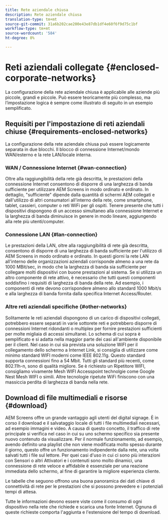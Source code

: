 ```yaml
---
title: Rete aziendale chiusa
description: Rete aziendale chiusa
translation-type: tm+mt
source-git-commit: 31a6b202cae200e43e87db1df4e60f6f9d75c1bf
workflow-type: tm+mt
source-wordcount: '584'
ht-degree: 0%

---
```



# Reti aziendali collegate {#enclosed-corporate-networks}

La configurazione della rete aziendale chiusa è applicabile alle aziende più piccole, grandi e piccole. Può essere teoricamente più complesso, ma l’impostazione logica è sempre come illustrato di seguito in un esempio semplificato.

## Requisiti per l&#39;impostazione di reti aziendali chiuse {#requirements-enclosed-networks}

La configurazione della rete aziendale chiusa può essere logicamente separata in due blocchi. Il blocco di connessione Internet/mondo WAN/esterno e la rete LAN/locale interna.

### WAN / Connessione Internet {#wan-connection}

Oltre alla raggiungibilità della rete già descritta, le prestazioni della connessione Internet consentono di disporre di una larghezza di banda sufficiente per utilizzare AEM Screens in modo ordinato e ordinato.
In dettaglio, &quot;sufficiente&quot; dipende dalla quantità di schermi AEM collegati e dall&#39;utilizzo di altri consumatori all&#39;interno della rete, come smartphone, tablet, cassieri, computer o reti WiFi per gli ospiti.
Tenere presente che tutti i dispositivi dispongono di un accesso simultaneo alla connessione Internet e la larghezza di banda diminuisce in genere in modo lineare, aggiungendo alla rete più utenti/computer.

### Connessione LAN {#lan-connection}

Le prestazioni della LAN, oltre alla raggiungibilità di rete già descritta, consentono di disporre di una larghezza di banda sufficiente per l&#39;utilizzo di AEM Screens in modo ordinato e ordinato. In questi giorni la rete LAN all&#39;interno delle organizzazioni aziendali corrisponde almeno a una rete da 1000 MBit/sec, in modo che la larghezza di banda sia sufficiente per collegare molti dispositivi con buone prestazioni al sistema. Se si utilizza un altro componente di rete attivo, è necessario che tutti questi componenti soddisfino i requisiti di larghezza di banda della rete. Ad esempio, i componenti di rete devono corrispondere almeno allo standard 1000 Mbit/s e alla larghezza di banda fornita dalla specifica Internet Access/Router.

### Altre reti aziendali specifiche {#other-networks}

Solitamente le reti aziendali dispongono di un carico di dispositivi collegati, potrebbero essere separati in varie sottorete reti e potrebbero disporre di connessioni Internet ridondanti o multiplex per fornire prestazioni sufficienti per molte migliaia di accessi simultanei.
Lo schema di cui sopra è semplificato e si adatta nella maggior parte dei casi all&#39;ambiente disponibile per il client.
Nel caso in cui sia prevista una soluzione WiFI per il collegamento dello schermo a Internet Link, si consiglia di utilizzare come minimo standard WIFI moderni come IEEE 802.11g. Questo standard supporta connessioni fino a 54 Mbit. Tutti gli standard più recenti, come 802.11h-n, sono di qualità migliore. Se è richiesto un Ripetitore WIFI, consigliamo vivamente Mesh WIFI Accesspoint technolgie come Google Nest Mesh WIFI o simili.
Altre tecnologie ripetute WiFi finiscono con una massiccia perdita di larghezza di banda nella rete.

## Download di file multimediali e risorse {#download}

AEM Screens offre un grande vantaggio agli utenti del digital signage. È in corso il download e il salvataggio locale di tutti i file multimediali necessari, ad esempio immagini e video. A causa di questo concetto, il traffico di rete principale si verifica nel caso in cui su uno schermo specifico sia presente nuovo contenuto da visualizzare.
Per il normale funzionamento, ad esempio, avendo definito una playlist che non viene modificata molto spesso durante il giorno, questo offre un funzionamento indipendente dalla rete, una volta salvati tutti i file sul lettore. Per quei casi d&#39;uso in cui ci sono più interazioni con Sensori o altri Attivatori e i contenuti sono molto dinamici, una connessione di rete veloce e affidabile è essenziale per una reazione immediata dello schermo, al fine di garantire la migliore esperienza cliente.

Le tabelle che seguono offrono una buona panoramica dei dati chiave di connettività di rete per le prestazioni che si possono prevedere e i potenziali tempi di attesa.

Tutte le informazioni devono essere viste come il consumo di ogni dispositivo nella rete che richiede e scarica una fonte Internet. Ognuna di queste richieste comporta l&#39;aggiunta e l&#39;estensione del tempo di download.